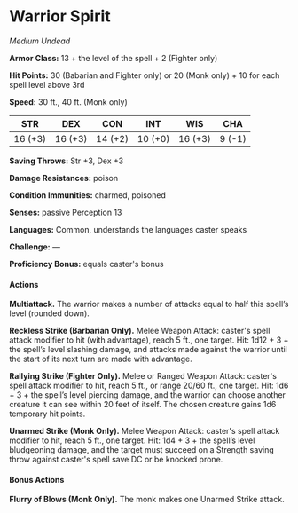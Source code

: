 # Warrior Spirit
*Medium Undead*

**Armor Class:** 13 + the level of the spell + 2 (Fighter only)

**Hit Points:** 30 (Babarian and Fighter only) or 20 (Monk only) + 10 for each spell level above 3rd

**Speed:** 30 ft., 40 ft. (Monk only)

**STR**|**DEX**|**CON**|**INT**|**WIS**|**CHA**
-------|-------|-------|-------|-------|-------
16 (+3)|16 (+3)|14 (+2)|10 (+0)|16 (+3)|9 (-1)

**Saving Throws:** Str +3, Dex +3

**Damage Resistances:** poison

**Condition Immunities:** charmed, poisoned

**Senses:** passive Perception 13

**Languages:** Common, understands the languages caster speaks

**Challenge:** —

**Proficiency Bonus:** equals caster's bonus

#### Actions
**Multiattack.** The warrior makes a number of attacks equal to half this spell’s level (rounded down).

**Reckless Strike (Barbarian Only).** Melee Weapon Attack: caster's spell attack modifier to hit (with advantage), reach 5 ft., one target. Hit: 1d12 + 3 + the spell’s level slashing damage, and attacks made against the warrior until the start of its next turn are made with advantage.

**Rallying Strike (Fighter Only).** Melee or Ranged Weapon Attack: caster's spell attack modifier to hit, reach 5 ft., or range 20/60 ft., one target. Hit: 1d6 + 3 + the spell’s level piercing damage, and the warrior can choose another creature it can see within 20 feet of itself. The chosen creature gains 1d6 temporary hit points.

**Unarmed Strike (Monk Only).** Melee Weapon Attack: caster's spell attack modifier to hit, reach 5 ft., one target. Hit: 1d4 + 3 + the spell’s level bludgeoning damage, and the target must succeed on a Strength saving throw against caster's spell save DC or be knocked prone.

#### Bonus Actions
**Flurry of Blows (Monk Only).** The monk makes one Unarmed Strike attack.